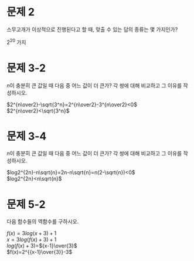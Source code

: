 # 문제 2
스무고개가 이상적으로 진행된다고 할 때, 맞출 수 있는 답의 종류는 몇 가지인가?

$2^{20}$ 가지

# 문제 3-2
$n$이 충분히 큰 값일 때 다음 중 어느 값이 더 큰가? 각 쌍에 대해 비교하고 그 이유를 작성하시오.

$2^{n\over2}-\sqrt{3^n}=2^{n\over2}-3^{n\over2}<0$  
$2^{n\over2}<\sqrt{3^n}$

# 문제 3-4
$n$이 충분히 큰 값일 때 다음 중 어느 값이 더 큰가? 각 쌍에 대해 비교하고 그 이유를 작성하시오.

$log2^{2n}-n\sqrt{n}=2n-n\sqrt{n}=n(2-\sqrt{n})<0$  
$log2^{2n}<n\sqrt{n}$

# 문제 5-2
다음 함수들의 역함수를 구하시오.

$f(x)=3log(x+3)+1$  
$x=3log(f(x)+3)+1$  
$log(f(x)+3)=$${x-1}\over{3}$  
$f(x)=2^{{x-1}\over{3}}-3$